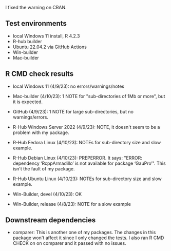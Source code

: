 I fixed the warning on CRAN.

## Test environments
* local Windows 11 install, R 4.2.3
* R-hub builder
* Ubuntu 22.04.2 via GitHub Actions
* Win-builder
* Mac-builder

## R CMD check results

* local Windows 11 (4/9/23): no errors/warnings/notes

* Mac-builder (4/10/23): 1 NOTE for "sub-directories of 1Mb or more", but it is expected.

* GitHub (4/9/23): 1 NOTE for large sub-directories, but no
warnings/errors.

* R-Hub Windows Server 2022 (4/9/23): NOTE, it doesn't seem to be a problem
with my package.

* R-Hub Fedora Linux (4/10/23): NOTEs for sub-directory size and slow example.

* R-Hub Debian Linux (4/10/23): PREPERROR. It says:
"ERROR: dependency ‘RcppArmadillo’ is not available for package ‘GauPro’".
This isn't the fault of my package.

* R-Hub Ubuntu Linux (4/10/23): NOTEs for sub-directory size and slow example.

* Win-Builder, devel (4/10/23): OK

* Win-Builder, release (4/8/23): NOTE for a slow example

## Downstream dependencies

* comparer: This is another one of my packages. The changes in this package
won't affect it since I only changed the tests. I also ran R CMD CHECK on
on comparer and it passed with no issues.
